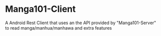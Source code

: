 # Manga101-Client
A Android Rest Client that uses an the API provided by "Manga101-Server" to read manga/manhua/manhawa and extra features
